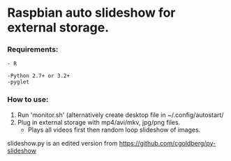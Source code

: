# Raspbian auto slideshow for external storage.

### Requirements:

	- R
	
    -Python 2.7+ or 3.2+
    -pyglet


### How to use:

1. Run 'monitor.sh' (alternatively create desktop file in ~/.config/autostart/
2. Plug in external storage with mp4/avi/mkv, jpg/png files.
	- Plays all videos first then random loop slideshow of images.

slideshow.py is an edited version from <https://github.com/cgoldberg/py-slideshow>